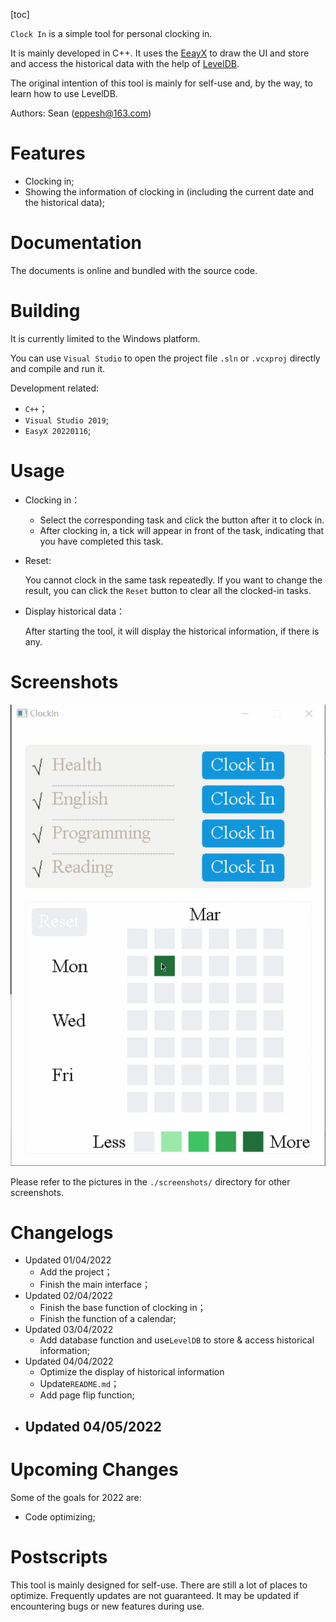 

[toc]

`Clock In` is a simple tool for personal clocking in.

It is mainly developed in C++. It uses the [EeayX](https://easyx.cn/) to draw the UI and store and access the historical data with the help of [LevelDB](https://github.com/google/leveldb). 

The original intention of this tool is mainly for self-use and, by the way, to learn how to use LevelDB.

Authors: Sean (eppesh@163.com)

# Features

- Clocking in;
- Showing the information of clocking in (including the current date and the historical data);

# Documentation

The documents is online and bundled with the source code.

# Building

It is currently limited to the Windows platform.

You can use `Visual Studio` to open the project file `.sln` or `.vcxproj` directly and compile and run it.

Development related:

- `C++`；
- `Visual Studio 2019`; 
- `EasyX 20220116`; 

# Usage

- Clocking in：

  - Select the corresponding task and click the button after it to clock in.
  - After clocking in, a tick will appear in front of the task, indicating that you have completed this task.

- Reset:

  You cannot clock in the same task repeatedly. If you want to change the result, you can click the `Reset` button to clear all the clocked-in tasks.

- Display historical data：

  After starting the tool, it will display the historical information, if there is any.

# Screenshots

![Pic](https://github.com/eppesh/ClockIn/blob/main/screenshots/Screenshots.gif)

Please refer to the pictures in the `./screenshots/` directory for other screenshots.

# Changelogs

- Updated 01/04/2022
  - Add the project；
  - Finish the main interface；
- Updated 02/04/2022
  - Finish the base function of clocking in；
  - Finish the function of a calendar;
- Updated 03/04/2022
  - Add  database function and use`LevelDB` to store & access historical  information;
- Updated 04/04/2022
  - Optimize the display of historical information
  - Update`README.md`；
  - Add page flip function;
- Updated 04/05/2022
  - 

# Upcoming Changes

Some of the goals for 2022 are:

- Code optimizing; 

# Postscripts

This tool is mainly designed for self-use. There are still a lot of places to optimize. Frequently updates are not guaranteed. It may be updated if encountering bugs or new features during use.
